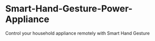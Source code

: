 # Smart-Hand-Gesture-Power-Appliance
Control your household appliance remotely with Smart Hand Gesture
